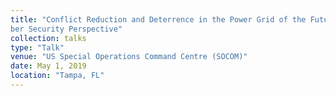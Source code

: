 ```yaml
---
title: "Conflict Reduction and Deterrence in the Power Grid of the Future: A Cy-
ber Security Perspective"
collection: talks
type: "Talk"
venue: "US Special Operations Command Centre (SOCOM)"
date: May 1, 2019
location: "Tampa, FL"
---
```

